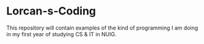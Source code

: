 # Lorcan-s-Coding
This repository will contain examples of the kind of programming I am doing in my first year of studying CS &amp; IT in NUIG.
